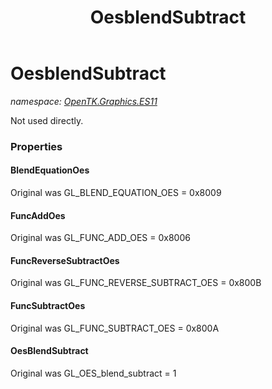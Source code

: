 ﻿---
title: OesblendSubtract
---

# OesblendSubtract
_namespace: [OpenTK.Graphics.ES11](N-OpenTK.Graphics.ES11.html)_

Not used directly.



### Properties

#### BlendEquationOes
Original was GL_BLEND_EQUATION_OES = 0x8009
#### FuncAddOes
Original was GL_FUNC_ADD_OES = 0x8006
#### FuncReverseSubtractOes
Original was GL_FUNC_REVERSE_SUBTRACT_OES = 0x800B
#### FuncSubtractOes
Original was GL_FUNC_SUBTRACT_OES = 0x800A
#### OesBlendSubtract
Original was GL_OES_blend_subtract = 1

